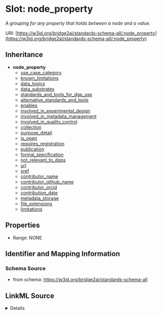 # Slot: node_property
_A grouping for any property that holds between a node and a value._


URI: [https://w3id.org/bridge2ai/standards-schema-all/:node_property](https://w3id.org/bridge2ai/standards-schema-all/:node_property)




## Inheritance

* **node_property**
    * [use_case_category](use_case_category.md)
    * [known_limitations](known_limitations.md)
    * [data_topics](data_topics.md)
    * [data_substrates](data_substrates.md)
    * [standards_and_tools_for_dgp_use](standards_and_tools_for_dgp_use.md)
    * [alternative_standards_and_tools](alternative_standards_and_tools.md)
    * [enables](enables.md)
    * [involved_in_experimental_design](involved_in_experimental_design.md)
    * [involved_in_metadata_management](involved_in_metadata_management.md)
    * [involved_in_quality_control](involved_in_quality_control.md)
    * [collection](collection.md)
    * [purpose_detail](purpose_detail.md)
    * [is_open](is_open.md)
    * [requires_registration](requires_registration.md)
    * [publication](publication.md)
    * [formal_specification](formal_specification.md)
    * [not_relevant_to_dgps](not_relevant_to_dgps.md)
    * [url](url.md)
    * [xref](xref.md)
    * [contributor_name](contributor_name.md)
    * [contributor_github_name](contributor_github_name.md)
    * [contributor_orcid](contributor_orcid.md)
    * [contribution_date](contribution_date.md)
    * [metadata_storage](metadata_storage.md)
    * [file_extensions](file_extensions.md)
    * [limitations](limitations.md)







## Properties

* Range: NONE







## Identifier and Mapping Information







### Schema Source


* from schema: https://w3id.org/bridge2ai/standards-schema-all




## LinkML Source

<details>
```yaml
name: node_property
description: A grouping for any property that holds between a node and a value.
from_schema: https://w3id.org/bridge2ai/standards-schema-all
rank: 1000
domain: NamedThing
alias: node_property

```
</details>